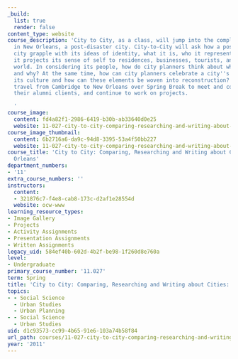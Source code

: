 ```yaml
---
_build:
  list: true
  render: false
content_type: website
course_description: 'City to City, as a class, will jump into the complexity of planning
  in New Orleans, a post-disaster city. City-to-City will ask how a post-disaster
  city grapple with its ideas of identity, what it is, who it represents, and how
  it projects its sense of self to residences, businesses, tourists, and to the outside
  world. In considering its people, how do city planners think about who lives where
  and why? At the same time, how can city planners celebrate a city''s history and
  its culture and how can these elements be woven into reconstruction? Students will
  travel from Cambridge to New Orleans over Spring Break to meet and consult with
  their alumni clients, and continue to work on projects.

  '
course_image:
  content: fd4a82f1-2986-6419-b30b-ab33640d0e25
  website: 11-027-city-to-city-comparing-researching-and-writing-about-cities-new-orleans-spring-2011
course_image_thumbnail:
  content: 6b2716a6-da9c-94d8-3395-53a4f50bb227
  website: 11-027-city-to-city-comparing-researching-and-writing-about-cities-new-orleans-spring-2011
course_title: 'City to City: Comparing, Researching and Writing about Cities: New
  Orleans'
department_numbers:
- '11'
extra_course_numbers: ''
instructors:
  content:
  - 321876c7-f4e8-cab8-173c-d2af1e28554d
  website: ocw-www
learning_resource_types:
- Image Gallery
- Projects
- Activity Assignments
- Presentation Assignments
- Written Assignments
legacy_uid: 584ef40b-602d-4b2f-be98-1f260d8e760a
level:
- Undergraduate
primary_course_number: '11.027'
term: Spring
title: 'City to City: Comparing, Researching and Writing about Cities: New Orleans'
topics:
- - Social Science
  - Urban Studies
  - Urban Planning
- - Social Science
  - Urban Studies
uid: d1c93573-cc99-4b65-91e6-103a74b58f84
url_path: courses/11-027-city-to-city-comparing-researching-and-writing-about-cities-new-orleans-spring-2011
year: '2011'
---
```

